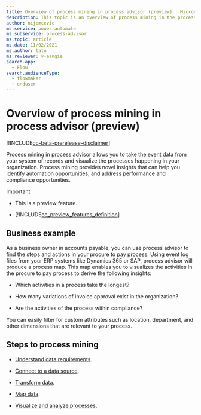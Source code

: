 ```yaml
---
title: Overview of process mining in process advisor (preview) | Microsoft Docs
description: This topic is an overview of process mining in the process advisor feature in Power Automate.
author: nijemcevic 
ms.service: power-automate
ms.subservice: process-advisor
ms.topic: article
ms.date: 11/02/2021
ms.author: tatn
ms.reviewer: v-aangie
search.app: 
  - Flow
search.audienceType: 
  - flowmaker
  - enduser
---
```


# Overview of process mining in process advisor (preview)

[!INCLUDE[cc-beta-prerelease-disclaimer](./includes/cc-beta-prerelease-disclaimer.md)]

Process mining in process advisor allows you to take the event data from your system of records and visualize the processes happening in your organization. Process mining provides novel insights that can help you identify automation opportunities, and address performance and compliance opportunities.

> [!IMPORTANT]
> - This is a preview feature.
>
> - [!INCLUDE[cc_preview_features_definition](includes/cc-preview-features-definition.md)]

## Business example

As a business owner in accounts payable, you can use process advisor to find the steps and actions in your procure to pay process. Using event log files from your ERP systems like Dynamics 365 or SAP, process advisor will produce a process map. This map enables you to visualizes the activities in the procure to pay process to derive the following insights:

- Which activities in a process take the longest?

- How many variations of invoice approval exist in the organization?

- Are the activities of the process within compliance?

You can easily filter for custom attributes such as location, department, and other dimensions that are relevant to your process.

## Steps to process mining

- [Understand data requirements](process-mining-processes-and-data.md#data-requirements).

- [Connect to a data source](process-mining-processes-and-data.md#connect-to-a-data-source).

- [Transform data](process-mining-transform.md).

- [Map data](process-mining-transform.md#map-data).

- [Visualize and analyze processes](process-mining-visualize.md#use-kpis-and-visualizations-for-analytics).
